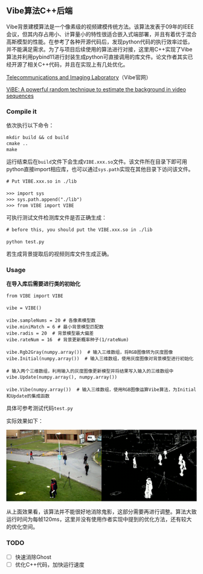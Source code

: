 ## Vibe算法C++后端

Vibe背景建模算法是一个像素级的视频建模传统方法。该算法发表于09年的IEEE会议，但其内存占用小、计算量小的特性很适合嵌入式端部署，并且有着优于混合高斯模型的性能。在参考了各种开源代码后，发现python代码的执行效率过低，并不能满足需求。为了与项目后续使用的算法进行对接，这里用C++实现了Vibe算法并利用pybind11进行封装生成python可直接调用的库文件。论文作者其实已经开源了相关C++代码，并且在实现上有几处优化。

[Telecommunications and Imaging Laboratory](http://www.telecom.ulg.ac.be/research/vibe/)（Vibe官网）

[ViBE: A powerful random technique to estimate the background in video sequences](https://ieeexplore.ieee.org/abstract/document/4959741)


### Compile it

依次执行以下命令：

```
mkdir build && cd build
cmake ..
make
```

运行结束后在`build`文件下会生成`VIBE.xxx.so`文件。该文件所在目录下即可用python直接import相应库，也可以通过`sys.path`实现在其他目录下访问该文件。

```
# Put VIBE.xxx.so in ./lib

>>> import sys
>>> sys.path.append("./lib")
>>> from VIBE import VIBE
```

可执行测试文件检测库文件是否正确生成：

```
# before this, you should put the VIBE.xxx.so in ./lib

python test.py
```

若生成背景提取后的视频则库文件生成正确。


### Usage

**在导入库后需要进行类的初始化**

```
from VIBE import VIBE

vibe = VIBE()

vibe.sampleNums = 20 # 各像素模型数
vibe.miniMatch = 6 # 最小背景模型匹配数
vibe.radis = 20  # 背景模型最大偏差
vibe.rateNum = 16  # 背景更新概率种子(1/rateNum)

vibe.Rgb2Gray(numpy.array())  # 输入三维数组，将RGB图像转为灰度图像
vibe.Initial(numpy.array())  # 输入三维数组，使用灰度图像对背景模型进行初始化

# 输入两个三维数组，利用输入的灰度图像更新模型并将结果写入输入的三维数组中
vibe.Update(numpy.array(), numpy.array())

vibe.Vibe(numpy.array())  # 输入三维数组，使用RGB图像运算Vibe算法，为Initial和Update的集成函数
```

具体可参考测试代码`test.py`

实际效果如下：

![res.gif](https://raw.githubusercontent.com/simplestory/Vibe/master/gifs/test.gif)

从上面效果看，该算法并不能很好地消除鬼影，这部分需要再进行调整。算法大致运行时间为每帧120ms，这里并没有使用作者实现中提到的优化方法，还有较大的优化空间。

### TODO

- [ ] 快速消除Ghost
- [ ] 优化C++代码，加快运行速度